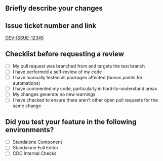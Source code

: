 ## Briefly describe your changes

## Issue ticket number and link
[DEV-ISSUE-12345](#!)

## Checklist before requesting a review
- [ ] My pull request was branched from and targets the test branch
- [ ] I have performed a self-review of my code
- [ ] I have manually tested all packages affected (bonus points for automations)
- [ ] I have commented my code, particularly in hard-to-understand areas
- [ ] My changes generate no new warnings
- [ ] I have checked to ensure there aren't other open pull requests for the same change

## Did you test your feature in the following environments?
- [ ] Standalone Component
- [ ] Standalone Full Editor
- [ ] CDC Internal Checks
